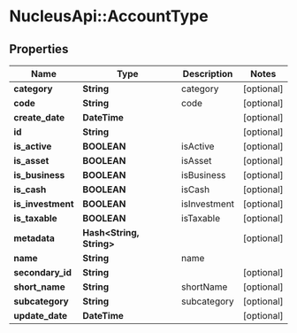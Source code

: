 # NucleusApi::AccountType

## Properties
Name | Type | Description | Notes
------------ | ------------- | ------------- | -------------
**category** | **String** | category | [optional] 
**code** | **String** | code | [optional] 
**create_date** | **DateTime** |  | [optional] 
**id** | **String** |  | [optional] 
**is_active** | **BOOLEAN** | isActive | [optional] 
**is_asset** | **BOOLEAN** | isAsset | [optional] 
**is_business** | **BOOLEAN** | isBusiness | [optional] 
**is_cash** | **BOOLEAN** | isCash | [optional] 
**is_investment** | **BOOLEAN** | isInvestment | [optional] 
**is_taxable** | **BOOLEAN** | isTaxable | [optional] 
**metadata** | **Hash&lt;String, String&gt;** |  | [optional] 
**name** | **String** | name | 
**secondary_id** | **String** |  | [optional] 
**short_name** | **String** | shortName | [optional] 
**subcategory** | **String** | subcategory | [optional] 
**update_date** | **DateTime** |  | [optional] 


